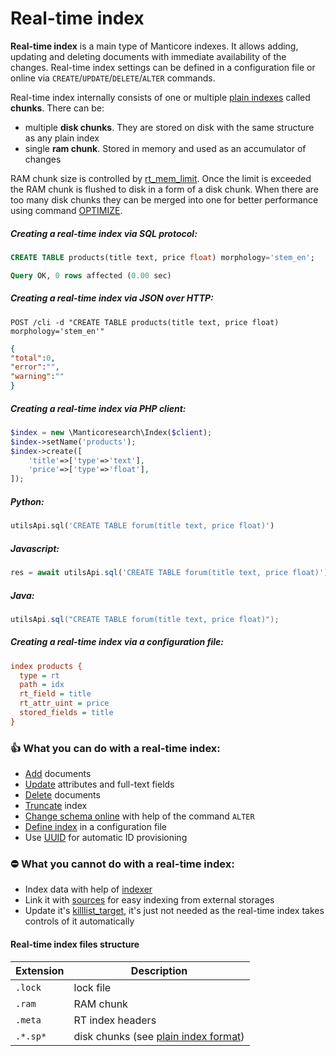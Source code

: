 # Real-time index

<!-- example rt -->
**Real-time index** is a main type of Manticore indexes. It allows adding, updating and deleting documents with immediate availability of the changes. Real-time index settings can be defined in a configuration file or online via `CREATE`/`UPDATE`/`DELETE`/`ALTER` commands.

Real-time index internally consists of one or multiple [plain indexes](../../Creating_an_index/Local_indexes/Plain_index.md) called **chunks**. There can be:

* multiple **disk chunks**. They are stored on disk with the same structure as any plain index
* single **ram chunk**. Stored in memory and used as an accumulator of changes

RAM chunk size is controlled by [rt_mem_limit](../../Creating_an_index/Local_indexes/Plain_and_real-time_index_settings.md#rt_mem_limit). Once the limit is exceeded the RAM chunk is flushed to disk in a form of a disk chunk. When there are too many disk chunks they can be merged into one for better performance using command [OPTIMIZE](../../Securing_and_compacting_an_index/Compacting_an_index.md#OPTIMIZE-INDEX).

<!-- intro -->
##### Creating a real-time index via SQL protocol:
<!-- request SQL -->

```sql
CREATE TABLE products(title text, price float) morphology='stem_en';
```
<!-- response SQL -->

```sql
Query OK, 0 rows affected (0.00 sec)
```

<!-- intro-->
##### Creating a real-time index via JSON over HTTP:
<!-- request HTTP -->

```http
POST /cli -d "CREATE TABLE products(title text, price float)  morphology='stem_en'"
```

<!-- response HTTP -->

```json
{
"total":0,
"error":"",
"warning":""
}
```

<!-- intro -->
##### Creating a real-time index via PHP client:
<!-- request PHP -->

```php
$index = new \Manticoresearch\Index($client);
$index->setName('products');
$index->create([
    'title'=>['type'=>'text'],
    'price'=>['type'=>'float'],
]);
```

<!-- intro -->
##### Python:
<!-- request Python -->
```python
utilsApi.sql('CREATE TABLE forum(title text, price float)')
```

<!-- intro -->
##### Javascript:

<!-- request Javascript -->
```javascript
res = await utilsApi.sql('CREATE TABLE forum(title text, price float)');
```

<!-- intro -->
##### Java:
<!-- request Java -->
```java
utilsApi.sql("CREATE TABLE forum(title text, price float)");
```

<!-- intro -->
##### Creating a real-time index via a configuration file:
<!-- request CONFIG -->

```ini
index products {
  type = rt
  path = idx
  rt_field = title
  rt_attr_uint = price
  stored_fields = title
}
```
<!-- end -->

### 👍 What you can do with a real-time index:
* [Add](../../Adding_documents_to_an_index/Adding_documents_to_a_real-time_index.md) documents
* [Update](../../Quick_start_guide.md#Update) attributes and full-text fields
* [Delete](../../Quick_start_guide.md#Delete) documents
* [Truncate](../../Emptying_an_index.md) index
* [Change schema online](../../Updating_table_schema_and_settings.md#Updating-index-schema-in-RT-mode) with help of the command `ALTER`
* [Define index](../../Creating_an_index/Local_indexes/Real-time_index.md) in a configuration file
* Use [UUID](../../Adding_documents_to_an_index/Adding_documents_to_a_real-time_index.md#Auto-ID) for automatic ID provisioning

### ⛔ What you cannot do with a real-time index:
* Index data with help of [indexer](../../Adding_data_from_external_storages/Plain_indexes_creation.md#Indexer-tool)
* Link it with [sources](../../Adding_data_from_external_storages/Fetching_from_databases/Execution_of_fetch_queries.md) for easy indexing from external storages
* Update it's [killlist_target](../../Creating_an_index/Local_indexes/Plain_and_real-time_index_settings.md#killlist_target), it's just not needed as the real-time index takes controls of it automatically

#### Real-time index files structure
| Extension | Description |
| - | - |
| `.lock` | lock file |
| `.ram` | RAM chunk |
| `.meta` | RT index headers |
| `.*.sp*` | disk chunks (see [plain index format](../../Creating_an_index/Local_indexes/Plain_index.md#Plain-index-files-structure)) |
